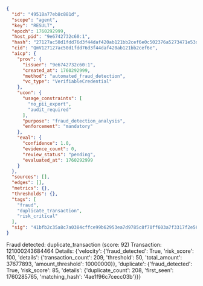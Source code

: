 ```json
{
  "id": "49518a77eb8c881d",
  "scope": "agent",
  "key": "RESULT",
  "epoch": 1760292999,
  "host_pid": "9e6742732c60:1",
  "hash": "27127ac50d1fdd76d3f44daf420ab121bb2cef6e0c502376a5273471e53df268",
  "cid": "QmV127127ac50d1fdd76d3f44daf420ab121bb2cef6e",
  "aicp": {
    "prov": {
      "issuer": "9e6742732c60:1",
      "created_at": 1760292999,
      "method": "automated_fraud_detection",
      "vc_type": "VerifiableCredential"
    },
    "ucon": {
      "usage_constraints": [
        "no_pii_export",
        "audit_required"
      ],
      "purpose": "fraud_detection_analysis",
      "enforcement": "mandatory"
    },
    "eval": {
      "confidence": 1.0,
      "evidence_count": 0,
      "review_status": "pending",
      "evaluated_at": 1760292999
    }
  },
  "sources": [],
  "edges": [],
  "metrics": {},
  "thresholds": {},
  "tags": [
    "fraud",
    "duplicate_transaction",
    "risk_critical"
  ],
  "sig": "41bfb2c35a8c7a0384cffce99b62953ea7d9785c8f70ff603a7f3317f2e56533"
}
```

Fraud detected: duplicate_transaction (score: 92)
Transaction: 121000243684464
Details: {'velocity': {'fraud_detected': True, 'risk_score': 100, 'details': {'transaction_count': 209, 'threshold': 50, 'total_amount': 37677893, 'amount_threshold': 10000000}}, 'duplicate': {'fraud_detected': True, 'risk_score': 85, 'details': {'duplicate_count': 208, 'first_seen': 1760285765, 'matching_hash': '4ae1f96c7cecc03b'}}}